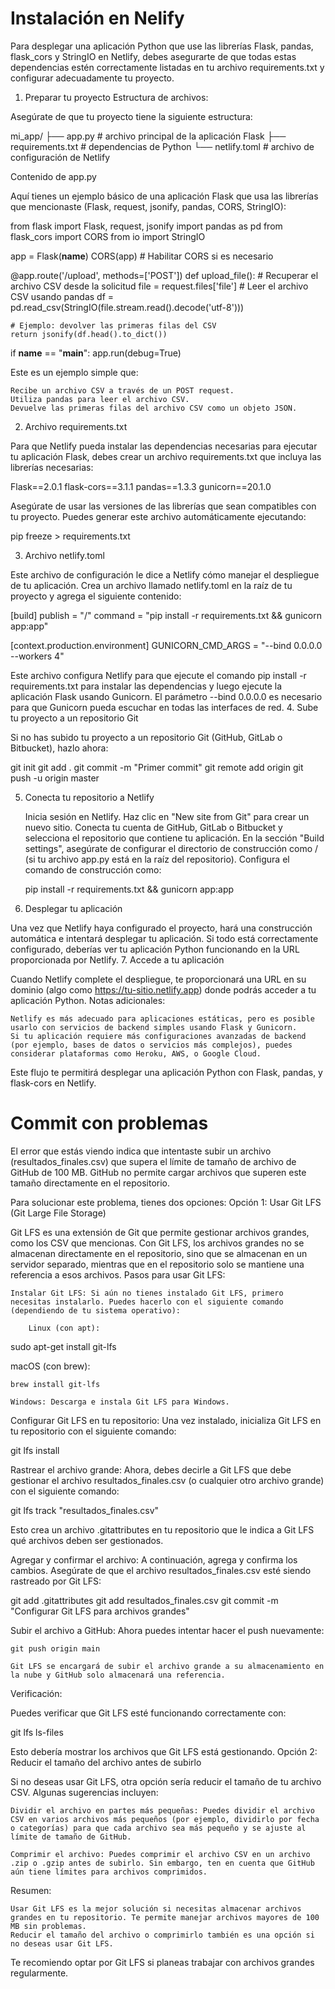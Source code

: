 # Instalación en Nelify
Para desplegar una aplicación Python que use las librerías Flask, pandas, flask_cors y StringIO en Netlify, debes asegurarte de que todas estas dependencias estén correctamente listadas en tu archivo requirements.txt y configurar adecuadamente tu proyecto.
1. Preparar tu proyecto
Estructura de archivos:

Asegúrate de que tu proyecto tiene la siguiente estructura:

mi_app/
  ├── app.py            # archivo principal de la aplicación Flask
  ├── requirements.txt  # dependencias de Python
  └── netlify.toml      # archivo de configuración de Netlify

Contenido de app.py

Aquí tienes un ejemplo básico de una aplicación Flask que usa las librerías que mencionaste (Flask, request, jsonify, pandas, CORS, StringIO):

from flask import Flask, request, jsonify
import pandas as pd
from flask_cors import CORS
from io import StringIO

app = Flask(__name__)
CORS(app)  # Habilitar CORS si es necesario

@app.route('/upload', methods=['POST'])
def upload_file():
    # Recuperar el archivo CSV desde la solicitud
    file = request.files['file']
    # Leer el archivo CSV usando pandas
    df = pd.read_csv(StringIO(file.stream.read().decode('utf-8')))
    
    # Ejemplo: devolver las primeras filas del CSV
    return jsonify(df.head().to_dict())

if __name__ == "__main__":
    app.run(debug=True)

Este es un ejemplo simple que:

    Recibe un archivo CSV a través de un POST request.
    Utiliza pandas para leer el archivo CSV.
    Devuelve las primeras filas del archivo CSV como un objeto JSON.

2. Archivo requirements.txt

Para que Netlify pueda instalar las dependencias necesarias para ejecutar tu aplicación Flask, debes crear un archivo requirements.txt que incluya las librerías necesarias:

Flask==2.0.1
flask-cors==3.1.1
pandas==1.3.3
gunicorn==20.1.0

Asegúrate de usar las versiones de las librerías que sean compatibles con tu proyecto. Puedes generar este archivo automáticamente ejecutando:

pip freeze > requirements.txt

3. Archivo netlify.toml

Este archivo de configuración le dice a Netlify cómo manejar el despliegue de tu aplicación. Crea un archivo llamado netlify.toml en la raíz de tu proyecto y agrega el siguiente contenido:

[build]
  publish = "/"
  command = "pip install -r requirements.txt && gunicorn app:app"

[context.production.environment]
  GUNICORN_CMD_ARGS = "--bind 0.0.0.0 --workers 4"

Este archivo configura Netlify para que ejecute el comando pip install -r requirements.txt para instalar las dependencias y luego ejecute la aplicación Flask usando Gunicorn. El parámetro --bind 0.0.0.0 es necesario para que Gunicorn pueda escuchar en todas las interfaces de red.
4. Sube tu proyecto a un repositorio Git

Si no has subido tu proyecto a un repositorio Git (GitHub, GitLab o Bitbucket), hazlo ahora:

git init
git add .
git commit -m "Primer commit"
git remote add origin <URL del repositorio en GitHub>
git push -u origin master

5. Conecta tu repositorio a Netlify

    Inicia sesión en Netlify.
    Haz clic en "New site from Git" para crear un nuevo sitio.
    Conecta tu cuenta de GitHub, GitLab o Bitbucket y selecciona el repositorio que contiene tu aplicación.
    En la sección "Build settings", asegúrate de configurar el directorio de construcción como / (si tu archivo app.py está en la raíz del repositorio).
    Configura el comando de construcción como:

    pip install -r requirements.txt && gunicorn app:app

6. Desplegar tu aplicación

Una vez que Netlify haya configurado el proyecto, hará una construcción automática e intentará desplegar tu aplicación. Si todo está correctamente configurado, deberías ver tu aplicación Python funcionando en la URL proporcionada por Netlify.
7. Accede a tu aplicación

Cuando Netlify complete el despliegue, te proporcionará una URL en su dominio (algo como https://tu-sitio.netlify.app) donde podrás acceder a tu aplicación Python.
Notas adicionales:

    Netlify es más adecuado para aplicaciones estáticas, pero es posible usarlo con servicios de backend simples usando Flask y Gunicorn.
    Si tu aplicación requiere más configuraciones avanzadas de backend (por ejemplo, bases de datos o servicios más complejos), puedes considerar plataformas como Heroku, AWS, o Google Cloud.

Este flujo te permitirá desplegar una aplicación Python con Flask, pandas, y flask-cors en Netlify.

# Commit con problemas 

El error que estás viendo indica que intentaste subir un archivo (resultados_finales.csv) que supera el límite de tamaño de archivo de GitHub de 100 MB. GitHub no permite cargar archivos que superen este tamaño directamente en el repositorio.

Para solucionar este problema, tienes dos opciones:
Opción 1: Usar Git LFS (Git Large File Storage)

Git LFS es una extensión de Git que permite gestionar archivos grandes, como los CSV que mencionas. Con Git LFS, los archivos grandes no se almacenan directamente en el repositorio, sino que se almacenan en un servidor separado, mientras que en el repositorio solo se mantiene una referencia a esos archivos.
Pasos para usar Git LFS:

    Instalar Git LFS: Si aún no tienes instalado Git LFS, primero necesitas instalarlo. Puedes hacerlo con el siguiente comando (dependiendo de tu sistema operativo):

        Linux (con apt):

sudo apt-get install git-lfs

macOS (con brew):

    brew install git-lfs

    Windows: Descarga e instala Git LFS para Windows.

Configurar Git LFS en tu repositorio: Una vez instalado, inicializa Git LFS en tu repositorio con el siguiente comando:

git lfs install

Rastrear el archivo grande: Ahora, debes decirle a Git LFS que debe gestionar el archivo resultados_finales.csv (o cualquier otro archivo grande) con el siguiente comando:

git lfs track "resultados_finales.csv"

Esto crea un archivo .gitattributes en tu repositorio que le indica a Git LFS qué archivos deben ser gestionados.

Agregar y confirmar el archivo: A continuación, agrega y confirma los cambios. Asegúrate de que el archivo resultados_finales.csv esté siendo rastreado por Git LFS:

git add .gitattributes
git add resultados_finales.csv
git commit -m "Configurar Git LFS para archivos grandes"

Subir el archivo a GitHub: Ahora puedes intentar hacer el push nuevamente:

    git push origin main

    Git LFS se encargará de subir el archivo grande a su almacenamiento en la nube y GitHub solo almacenará una referencia.

Verificación:

Puedes verificar que Git LFS esté funcionando correctamente con:

git lfs ls-files

Esto debería mostrar los archivos que Git LFS está gestionando.
Opción 2: Reducir el tamaño del archivo antes de subirlo

Si no deseas usar Git LFS, otra opción sería reducir el tamaño de tu archivo CSV. Algunas sugerencias incluyen:

    Dividir el archivo en partes más pequeñas: Puedes dividir el archivo CSV en varios archivos más pequeños (por ejemplo, dividirlo por fecha o categorías) para que cada archivo sea más pequeño y se ajuste al límite de tamaño de GitHub.

    Comprimir el archivo: Puedes comprimir el archivo CSV en un archivo .zip o .gzip antes de subirlo. Sin embargo, ten en cuenta que GitHub aún tiene límites para archivos comprimidos.

Resumen:

    Usar Git LFS es la mejor solución si necesitas almacenar archivos grandes en tu repositorio. Te permite manejar archivos mayores de 100 MB sin problemas.
    Reducir el tamaño del archivo o comprimirlo también es una opción si no deseas usar Git LFS.

Te recomiendo optar por Git LFS si planeas trabajar con archivos grandes regularmente.